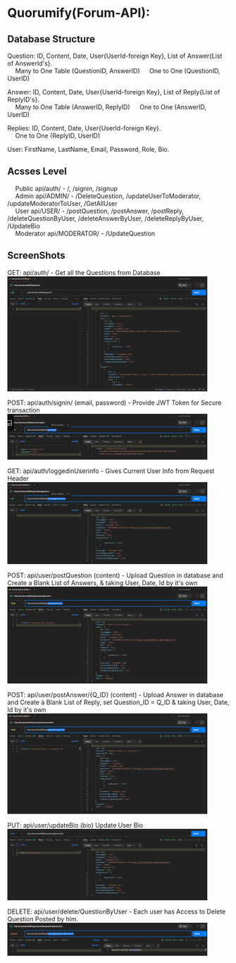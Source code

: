 # Quorumify(Forum-API):  

## Database Structure

Question: ID, Content, Date, User{UserId-foreign Key}, List of Answer{List of AnswerId's}. <br>
&emsp; Many to One Table (QuestionID, AnswerID)
&emsp; One to One (QuestionID, UserID)

Answer: ID, Content, Date, User{UserId-foreign Key}, List of Reply{List of ReplyID's}. <br>
&emsp; Many to One Table (AnswerID, ReplyID)
&emsp; One to One (AnswerID, UserID)

Replies: ID, Content, Date, User{UserId-foreign Key}. <br>
&emsp; One to One (ReplyID, UserID)

User: FirstName, LastName, Email, Password, Role, Bio. <br>
 
## Acsses Level 
&emsp; Public api/auth/  - /, /signin, /signup <br>
&emsp; Admin api/ADMIN/ - /DeleteQuestion, /updateUserToModerator, /updateModeratorToUser, /GetAllUser <br>
&emsp; User api/USER/ - /postQuestion, /postAnswer, /postReply, /deleteQuestionByUser, /deleteAnswerByUser, /deleteReplyByUser, /UpdateBio<br>
&emsp; Moderator api/MODERATOR/ - /UpdateQuestion <br>

## ScreenShots

<p float="left">

 GET: api/auth/ - Get all the Questions from Database
  <img src="Screenshots/Screenshot%202024-01-19%20133844.png" alt="-" width="90%"/>

POST: api/auth/signin/ (email, password) - Provide JWT Token for Secure transaction 
  <img src="Screenshots/Screenshot%202024-01-19%20135029.png" alt="-" width="90%"/>

GET: api/auth/loggedinUserinfo - Gives Current User Info from Request Header
  <img src="Screenshots/Screenshot%202024-01-19%20135610.png" alt="-" width="90%"/>

POST: api/user/postQuestion (content) - Upload Question in database and Create a Blank List of Answers, & taking User, Date, Id by it's own
  <img src="Screenshots/Screenshot%202024-01-19%20135858.png" alt="FoodRunner Splash Screen" width="90%"/>

POST: api/user/postAnswer/{Q_ID} (content) - Upload Answer in database and Create a Blank List of Reply, set Question_ID = Q_ID & taking User, Date, Id by it's own
  <img src="Screenshots/Screenshot%202024-01-19%20140857.png" alt="FoodRunner Splash Screen" width="90%"/>
  
PUT: api/user/updateBio (bio)  Update User Bio
  <img src="Screenshots/Screenshot%202024-01-19%20141946.png" alt="FoodRunner Splash Screen" width="90%"/>

DELETE: api/user/delete/QuestionByUser - Each user has Access to Delete Question Posted by him.
  <img src="Screenshots/Screenshot%202024-01-19%20142401.png" alt="FoodRunner Splash Screen" width="90%"/>
</p>

